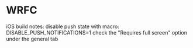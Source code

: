 # WRFC

iOS build notes:
  disable push state with macro: DISABLE_PUSH_NOTIFICATIONS=1
  check the "Requires full screen" option under the general tab

